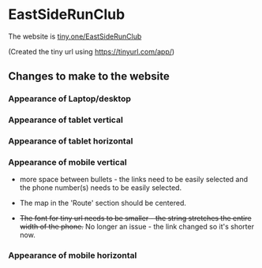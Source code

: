 # EastSideRunClub

The website is [tiny.one/EastSideRunClub](https://tiny.one/EastSideRunClub)

(Created the tiny url using https://tinyurl.com/app/)

## Changes to make to the website

### Appearance of Laptop/desktop

### Appearance of tablet vertical

### Appearance of tablet horizontal

### Appearance of mobile vertical

* more space between bullets - the links need to be easily selected and the phone number(s) needs to be easily selected.

* The map in the 'Route' section should be centered.

* ~~The font for tiny url needs to be smaller - the string stretches the entire width of the phone.~~ No longer an issue - the link changed so it's shorter now.

### Appearance of mobile horizontal